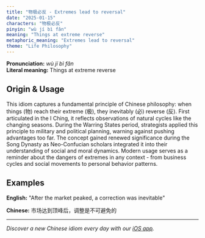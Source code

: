 ```yaml
---
title: "物极必反 - Extremes lead to reversal"
date: "2025-01-15"
characters: "物极必反"
pinyin: "wù jí bì fǎn"
meaning: "Things at extreme reverse"
metaphoric_meaning: "Extremes lead to reversal"
theme: "Life Philosophy"
---
```


**Pronunciation:** *wù jí bì fǎn*  
**Literal meaning:** Things at extreme reverse

## Origin & Usage

This idiom captures a fundamental principle of Chinese philosophy: when things (物) reach their extreme (极), they inevitably (必) reverse (反). First articulated in the I Ching, it reflects observations of natural cycles like the changing seasons. During the Warring States period, strategists applied this principle to military and political planning, warning against pushing advantages too far. The concept gained renewed significance during the Song Dynasty as Neo-Confucian scholars integrated it into their understanding of social and moral dynamics. Modern usage serves as a reminder about the dangers of extremes in any context - from business cycles and social movements to personal behavior patterns.

## Examples

**English:** "After the market peaked, a correction was inevitable"

**Chinese:** 市场达到顶峰后，调整是不可避免的

---

*Discover a new Chinese idiom every day with our [iOS app](https://apps.apple.com/us/app/daily-chinese-idioms/id6740611324).*
